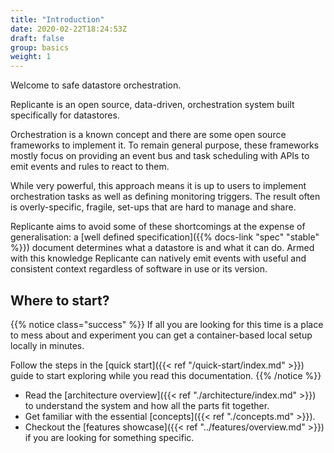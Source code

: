```yaml
---
title: "Introduction"
date: 2020-02-22T18:24:53Z
draft: false
group: basics
weight: 1
---
```


Welcome to safe datastore orchestration.

Replicante is an open source, data-driven, orchestration system built specifically for datastores.

Orchestration is a known concept and there are some open source frameworks to implement it.
To remain general purpose, these frameworks mostly focus on providing an event bus and task
scheduling with APIs to emit events and rules to react to them.

While very powerful, this approach means it is up to users to implement orchestration tasks
as well as defining monitoring triggers.
The result often is overly-specific, fragile, set-ups that are hard to manage and share.

Replicante aims to avoid some of these shortcomings at the expense of generalisation:
a [well defined specification]({{% docs-link "spec" "stable" %}}) document determines
what a datastore is and what it can do.
Armed with this knowledge Replicante can natively emit events with useful and consistent context
regardless of software in use or its version.

## Where to start?

{{% notice class="success" %}}
If all you are looking for this time is a place to mess about and experiment
you can get a container-based local setup locally in minutes.

Follow the steps in the [quick start]({{< ref "/quick-start/index.md" >}})
guide to start exploring while you read this documentation.
{{% /notice %}}

* Read the [architecture overview]({{< ref "./architecture/index.md" >}})
  to understand the system and how all the parts fit together.
* Get familiar with the essential [concepts]({{< ref "./concepts.md" >}}).
* Checkout the [features showcase]({{< ref "../features/overview.md" >}})
  if you are looking for something specific.
